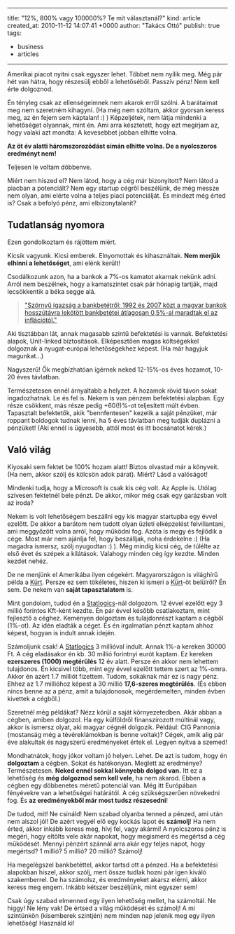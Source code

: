 
---
title: "12%, 800% vagy 100000%? Te mit választanál?"
kind: article
created_at: 2010-11-12 14:07:41 +0000
author: "Takács Ottó"
publish: true
tags: 
  - business
  - articles
---
Amerikai piacot nyitni csak egyszer lehet. Többet nem nyílik meg. Még pár hét van hátra, hogy részesülj ebből a lehetőséből. Passzív pénz! Nem kell érte dolgoznod.

Én tényleg csak az ellenségeimnek nem akarok erről szólni. A barátaimat meg nem szeretném kihagyni. (Ha még nem szóltam, akkor gyorsan keress meg, az én fejem sem káptalan! :) ) Képzeljétek, nem látja mindenki a lehetőséget olyannak, mint én. Ami arra késztetett, hogy ezt megírjam az, hogy valaki azt mondta: A kevesebbet jobban elhitte volna. 

__Az öt év alatti háromszorozódást simán elhitte volna. De a nyolcszoros eredményt nem!__

<!--break-->

Teljesen le voltam döbbenve. 

Miért nem hiszed el? Nem látod, hogy a cég már bizonyított? Nem látod a piacban a potenciált? Nem egy startup cégről beszélünk, de még messze nem olyan, ami elérte volna a teljes piaci potenciálját. És mindezt még érted is? Csak a befolyó pénz, ami elbizonytalanít? 

Tudatlanság nyomora
------------------------

Ezen gondolkoztam és rájöttem miért. 

Kicsik vagyunk. Kicsi emberek. Elnyomottak és kihasználtak. __Nem merjük elhinni a lehetőséget__, ami elénk került!

Csodálkozunk azon, ha a bankok a 7%-os kamatot akarnak nekünk adni. Arról nem beszélnek, hogy a kamatszintet csak pár hónapig tartják, majd lecsökkentik a béka segge alá.

>["Szörnyű igazság a bankbetétről: 1992 és 2007 közt a magyar bankok hosszútávra lekötött bankbetétei átlagosan 0,5%-al maradtak el az inflációtól."](http://www.tothandras.hu/blog/index/2009-06-27/mit-kezdjunk-az-ezermilliard-forintunkkal/)

Aki tisztábban lát, annak magasabb szintű befektetési is vannak. Befektetési alapok, Unit-linked biztosítások. Elképesztően magas költségekkel dolgoznak a nyugat-európai lehetőségekhez képest. (Ha már hagyjuk magunkat...)

Nagyszerű! Ők megbízhatóan ígérnek neked 12-15%-os éves hozamot, 10-20 éves távlatban. 

Természetesen ennél árnyaltabb a helyzet. A hozamok rövid távon sokat ingadozhatnak. Le és fel is. Nekem is van pénzem befektetési alapban. Egy része csökkent, más része pedig +60(!)%-ot teljesített múlt évben.  Tapasztalt befektetők, akik "bennfentesen" kezelik a saját pénzüket, már roppant boldogok tudnak lenni, ha 5 éves távlatban meg tudják duplázni a pénzüket! (Aki ennél is ügyesebb, attól most és itt bocsánatot kérek.)

Való világ
-----------

Kiyosaki sem fektet be 100% hozam alatt! Biztos olvastad már a könyveit. (Ha nem, akkor szólj és kölcsön adok párat). Miért? Lásd a valóságot!

Mindenki tudja, hogy a Microsoft is csak kis cég volt. Az Apple is. Utólag szívesen fektetnél bele pénzt. De akkor, mikor még csak egy garázsban volt az iroda?

Nekem is volt lehetőségem beszállni egy kis magyar startupba egy évvel ezelőtt. De akkor a barátom nem tudott olyan üzleti elképzelést felvillantani, ami meggyőzött volna arról, hogy működni fog. Azóta is megy és fejlődik a cége. Most már nem ajánlja fel, hogy beszálljak, noha érdekelne :) (Ha magadra ismersz, szólj nyugodtan :) ). Még mindig kicsi cég, de túlélte az első évet és szépek a kilátások. Valahogy minden cég így kezdte. Minden kezdet nehéz. 

De ne menjünk el Amerikába ilyen cégekért. Magyarországon is világhírű példa a [Kürt](http://www.kurt.hu/). Persze ez sem tökéletes, hiszen ki ismeri a [Kürt](http://www.kurt.hu/)-öt belülről? Én sem. De nekem van __saját tapasztalatom__ is.

Mint gondolom, tudod én a [Statlogics](http://www.statlogics.com/)-nál dolgozom. 12 évvel ezelőtt egy 3 millió forintos Kft-ként kezdte. Én pár évvel később csatlakoztam, mint fejlesztő a céghez. Keményen dolgoztam és tulajdonrészt kaptam a cégből (1%-ot). Az idén eladták a céget. És én irgalmatlan pénzt kaptam ahhoz képest, hogyan is indult annak idején.

Számoljunk csak! A [Statlogics](http://www.statlogics.com/) 3 millióval indult. Annak 1%-a kereken 30000 Ft. A cég eladásakor én kb. 30 millió forintnyi eurót kaptam. Ez kereken __ezerszeres (1000) megtérülés__ 12 év alatt. Persze én akkor nem lehettem tulajdonos. Én kicsivel több, mint egy évvel ezelőtt tettem szert az 1%-omra. Akkor én azért 1.7 milliót fizettem. Tudom, sokaknak már ez is nagy pénz. Ehhez az 1.7 millióhoz képest a 30 millió __17,6-szeres megtérülés__. (És ebben nincs benne az a pénz, amit a tulajdonosok, megérdemelten, minden évben kivettek a cégből.)

Szeretnél még példákat? Nézz körül a saját környezetedben. Akár abban a cégben, amiben dolgozol. Ha egy külföldről finanszírozott múltinál vagy, akkor is ismersz olyat, aki magyar cégnél dolgozik. Például: CIG Pannonia (mostanság még a tévéreklámokban is benne voltak)? Cégek, amik alig pár éve alakultak és nagyszerű eredményeket értek el. Legyen nyitva a szemed!

Mondhatnátok, hogy jókor voltam jó helyen. Lehet. De azt is tudom, hogy én __dolgoztam__ a cégben. Sokat és hatékonyan. Meglett az eredménye? Természetesen. __Neked ennél sokkal könnyebb dolgod van.__ Itt ez a lehetőség és __még dolgoznod sem kell vele__, ha nem akarod. Ebben a cégben egy döbbenetes méretű potenciál van. Még itt Európában fényévekre van a lehetőségei határától. A cég szükségszerűen növekedni fog. És __az eredményekből már most tudsz részesedni__!

De tudod, mit! Ne csináld! Nem szabad olyanba tenned a pénzed, ami után nem alszol jól! De azért vegyél elő egy kockás lapot és __számolj__! Ha nem érted, akkor inkább keress meg, hívj fel, vagy akármi! A nyolcszoros pénz is megéri, hogy eltölts vele akár napokat, hogy megismerd és megértsd a cég működését. Mennyi pénzért szánnál arra akár egy teljes napot, hogy megértsd? 1 millió? 5 millió? 20 millió? Számolj! 

Ha megelégszel bankbetéttel, akkor tartsd ott a pénzed. Ha a befektetési alapokban hiszel, akkor szólj, mert össze tudlak hozni pár igen kiváló szakemberrel. De ha számolsz, és eredményeket akarsz elérni, akkor keress meg engem. Inkább kétszer beszéljünk, mint egyszer sem!

Csak úgy szabad elmenned egy ilyen lehetőség mellet, ha számoltál. Ne higgy! Ne lény vak! De értsed a világ működését és számolj! A mi szintünkön (kisemberek szintjén) nem minden nap jelenik meg egy ilyen lehetőség! Használd ki!


<div class='old-comments'></div>
